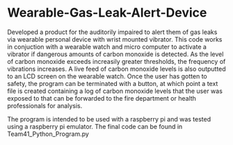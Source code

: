 # Wearable-Gas-Leak-Alert-Device
Developed a product for the auditorily impaired to alert them of gas leaks via wearable personal device with wrist mounted vibrator. This code works in conjuction with a wearable watch and micro computer to activate a vibrator if dangerous amounts of carbon monoxide is detected. As the level of carbon monoxide exceeds increasily greater thresholds, the frequency of vibrations increases. A live feed of carbon monoxide levels is also outputted to an LCD screen on the wearable watch. Once the user has gotten to safety, the program can be terminated with a button, at which point a text file is created containing a log of carbon monoxide levels that the user was exposed to that can be forwarded to the fire department or health professionals for analysis. 

The program is intended to be used with a raspberry pi and was tested using a raspberry pi emulator. The final code can be found in Team41_Python_Program.py
